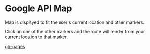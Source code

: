 # Google API Map

Map is displayed to fit the user's current location and other markers.

Click on one of the other markers and the route will render from your current location to that marker.

[gh-pages](http://shanegibney.github.io/googleAPIcurrentLocation/)
